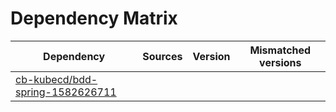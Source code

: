 # Dependency Matrix

Dependency | Sources | Version | Mismatched versions
---------- | ------- | ------- | -------------------
[cb-kubecd/bdd-spring-1582626711](https://github.com/cb-kubecd/bdd-spring-1582626711.git) |  | []() | 
